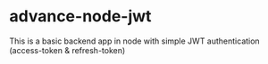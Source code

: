 # advance-node-jwt
This is a basic backend app in node with simple JWT authentication (access-token &amp; refresh-token)
